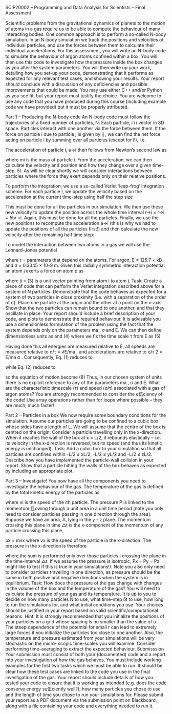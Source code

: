 

SCIF20002 – Programming and Data Analysis for Scientists – Final Assessment


Scientiﬁc problems from the gravitational dynamics of planets to the motion of atoms in a gas require us to be able to compute the behaviour of many interacting bodies.  One common approach is to perform a so-called N-body simulation. In an N-body simulation we track the positions and velocities of individual particles,  and use the forces between them to calculate their individual accelerations.
For this assessment, you will write an N-body code to simulate the behaviour of argon atoms conﬁned within  a box.   You will then use this code to investigate how the pressure inside the box changes as you alter the system parameters.   You will then write up your work,  detailing how you set-up your code, demonstrating that it performs as expected for any relevant test cases, and showing your results.  Your report should conclude with a discussion of any deﬁciencies and possible improvements that could be made.
You may use either C++ and/or Python as you see ﬁt, but your report must justify the choice. You are welcome to use any code that you have produced during this course (including example code we have provided) but it must be properly attributed.

Part 1 – Producing the N-body code
An N-body code must follow the trajectories of a ﬁxed number of particles,  N.  Each particle, i i i  vector in 3D space.  Particles interact with one
another via the force between them. If the force on particle i due to particle j is given by ij , we
can ﬁnd the net force acting on particle i by summing over all particles (except for i!), i.e.

The acceleration of particle i, a→i  then follows from Newton’s second law as

where mi  is the mass of particle i.  From the acceleration, we can then calculate the velocity and position and how they change over a given time-step, δt. As will be clear shortly we will consider interactions between particles where the force they exert depends only on their relative positions.

To perform the integration, we use a so-called Verlet ‘leap-frog’ integration scheme.  For each particle i, we update the velocity based on the acceleration at the current time-step using half the step size

This must be done for all the particles in our simulation. We then use these new velocity to update the position across the whole time interval
r→i  = r→i + δtv→i.
Again, this must be done for all the particles.  Finally, we use the new positions to recompute the acceleration a→i  (this is why we had to update the positions of all the particles ﬁrst!)  and then calculate the new velocity after the remaining half time step:

To model the interaction between two atoms in a gas we will use the Lennard-Jones potential

where r =   parameters that depend on the atoms.  For argon, E = 125.7 × kB  and σ = 0.3345 × 10-9 m.  Given this radially symmetric interaction potential, an atom j exerts a force on atom p as

where
ji  =                                                                      (3)
is a unit vector pointing from atom i to atom j.
Task:  Create a piece of code that can perform the Verlet integration described above for a system of N particles. Demonstrate that the code behaves as expected for a system of two particles in close proximity (i.e.  with a separation of the order of σ).  Place one particle at the origin and the other at a point on the x-axis.  Show that the two particles can remain bound to one another, and that they oscillate in place.  Your report should include a brief description of your code, and plots to demonstrate the required behaviour.
It is advisable you use a dimensionless formulation of the problem using the fact that the system depends only on the parameters ma , σ and E. We can then deﬁne dimensionless units as
    and                                               (4)
where we ﬁx the time scale τ from E as
                                                                      (5)

Having done this all energies are measured relative to E, all speeds are measured relative to σ/τ = √E/ma , and accelerations are relative to σ/τ 2  = E/ma σ . Consequently, Eq. (1) reduces to

while Eq. (2) reduces to

so the equation of motion become
                                              (8)
Thus, in our chosen system of units there is no explicit reference to any of the parameters ma , σ and E. What are the characteristic timescale (τ) and speed (σ/τ) associated with a gas of argon atoms?
You are strongly recommended to consider the e伍ciency of the code!  Use array operations rather than for loops where possible – they are much, much faster!

Part 2 – Particles in a box
We now require some boundary conditions for the simulation.  Assume our particles are going to be conﬁned to a cubic box whose sides have a length of L.  We will assume that the centre of the box is centred on the origin.  Consider a particle travelling only in the x-direction.  When it reaches the wall of the box at x = L/2, it rebounds elastically – i.e. its velocity in the x-direction is reversed, but its speed (and thus its kinetic energy is unchanged).
Task: Add a cubic box to your simulation so that all particles are conﬁned within -L/2 ≤ xL/2, -L/2 ≤ yL/2 and -L/2 ≤ zL/2. Describe how you have implemented the particle-wall collision in your report. Show that a particle hitting the walls of the box behaves as expected by including an appropriate plot.

Part 3 – Investigate!
You now have all the components you need to investigate the behaviour of the gas. The temperature of the gas is deﬁned by the total kinetic energy of the particles as

where vi is the speed of the ith particle. The pressure P is linked to the momentum 且owing through a unit area in a unit time period (note you only need to consider particles passing in one direction through the area). Suppose we have an area, A, lying in the y - z plane. The momentum crossing this plane in time △t is the x-component of the momentum of any particle crossing this plane,

px  = mvx  where vx  is the speed of the particle in the x-direction. The pressure in the x-direction is therefore

where the sum is performed only over those particles i crossing the plane in the time-interval △t. If we assume the pressure is isotropic, Px   = Py   = Pz    might like to test if this is true in your simulations!). Note you also only need to consider particles travelling in one direction, as pressure should be the same in both positive and negative directions when the system is in equilibrium.
Task:  How does the pressure of the gas change with changes in the volume of the box and the temperature of the gas? You will need to calculate the pressure of your gas and its temperature. It is up to you to decide on how many particles N to use, what time-step δt to use, how long to run the simulations for, and what initial conditions you use.  Your choices should be justiﬁed in your report based on valid scientiﬁc/computational reasons.
Hint:  It is strongly recommended that you initialize the positions of your particles on a grid whose spacing is no smaller than the value of σ . The steep dependence of the potential for small r can lead to extremely large forces if you initialize the particles too close to one another. Also, the temperature and pressure estimated from your simulations will be very stochastic on the micro- scopic time-scales you will examine.  Consider performing time-averaging to extract the expected behaviour.
Submisssion
Your submission must consist of both your (documented) code and a report into your investigation of how the gas behaves. You must include working examples for the ﬁrst two tasks which we must be able to run. It should be clear how these test cases are linked to the code you use in the ﬁnal investigation of the gas. Your report should include details of how you tested your code to ensure that it is working as intended (e.g.  does the code conserve energy su伍ciently well?), how many particles you chose to use and the length of time you chose to run your simulations for.
Please submit your report as a PDF document via the submission point on Blackboard, along with a ﬁle containing your code and everything needed to run it.
